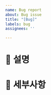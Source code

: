 ```yaml
---
name: Bug report
about: Bug issue
title: "[Bug]"
labels: bug
assignees: ''

---
```


# 📘 설명

# 📗 세부사항
